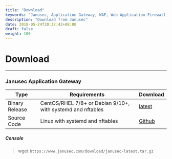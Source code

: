 ```yaml
---
title: "Download"
keywords: "Janusec, Application Gateway, WAF, Web Application Firewall, WebCruiser, Web Vulnerability Scanner"
description: "Download from Janusec"
date: 2018-05-24T20:37:42+08:00
draft: false
weight: 100
---
```


# Download
----

### Janusec Application Gateway  

| Type     | Requirements | Download |
|----------|--------------|----------|
|Binary Release | CentOS/RHEL 7/8+ or Debian 9/10+, with systemd and nftables | [latest](https://www.janusec.com/download/janusec-latest.tar.gz)    |  
|Source Code    | Linux with systemd and nftables                             | [Github](https://github.com/Janusec/janusec)                           |


##### Console  
> wget `https://www.janusec.com/download/janusec-latest.tar.gz`   



